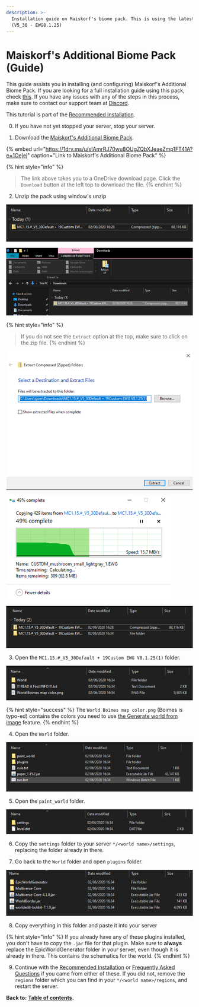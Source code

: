 ```yaml
---
description: >-
  Installation guide on Maiskorf's biome pack. This is using the latest version
  (V5_30 - EWG8.1.25)
---
```


# Maiskorf's Additional Biome Pack \(Guide\)

This guide assists you in installing \(and configuring\) Maiskorf's Additional Biome Pack. If you are looking for a full installation guide using this pack, check [this](https://docs.dynamic-bytes.com/beginner/recommended-installation). If you have any issues with any of the steps in this process, make sure to contact our support team at [Discord](https://discord.gg/Jq3ecb3).

This tutorial is part of the [Recommended Installation](https://docs.dynamic-bytes.com/beginner/recommended-installation).

0. If you have not yet stopped your server, stop your server.

1. Download the [Maiskorf's Additional Biome Pack](https://1drv.ms/u/s!AmrRJ70wu8OUgZQbXJeaeZmp1FT41A?e=1Oejej).

{% embed url="https://1drv.ms/u/s!AmrRJ70wu8OUgZQbXJeaeZmp1FT41A?e=1Oejej" caption="Link to Maiskorf\'s Additional Biome Pack" %}

{% hint style="info" %}
> The link above takes you to a OneDrive download page. Click the `Download` button at the left top to download the file.
{% endhint %}

2. Unzip the pack using window's unzip

![How the file looks in your downloads folder](../../.gitbook/assets/maiskorf-installation-1.png)

![The extract option](../../.gitbook/assets/maiskorf-installation-1%20%281%29.png)

{% hint style="info" %}
> If you do not see the `Extract` option at the top, make sure to click on the zip file.
{% endhint %}

![The extract menu](../../.gitbook/assets/maiskorf-installation-1%20%282%29.png)

![Extraction process](../../.gitbook/assets/maiskorf-installation-1%20%283%29.png)

![The unzipped folder in your downloads folder](../../.gitbook/assets/maiskorf-installation-1%20%284%29.png)

3. Open the `MC1.15.#_V5_30Default + 19Custom EWG V8.1.25(1)` folder.

![Contents of the folder](../../.gitbook/assets/maiskorf-installation-1%20%285%29.png)

{% hint style="success" %}
The `World Boimes map color.png` \(Boimes is typo-ed\) contains the colors you need to use [the Generate world from image](https://docs.dynamic-bytes.com/beginner/world-configuration/generate-world-from-image) feature.
{% endhint %}

4. Open the `World` folder.

![Contents of the folder](../../.gitbook/assets/afbeelding%20%2810%29.png)

5. Open the `paint_world` folder.

![Contents of the folder](../../.gitbook/assets/afbeelding%20%289%29.png)

6. Copy the `settings` folder to your server `*/<world name>/settings`, replacing the folder already in there.

7. Go back to the `World` folder and open `plugins` folder.

![Contents of the folder](../../.gitbook/assets/afbeelding%20%2811%29.png)

8. Copy everything in this folder and paste it into your server

{% hint style="info" %}
If you already have any of these plugins installed, you don't have to copy the `.jar` file for that plugin. Make sure to **always** replace the EpicWorldGenerator folder in your server, even though it is already in there. This contains the schematics for the world.
{% endhint %}

9. Continue with the [Recommended Installation](https://docs.dynamic-bytes.com/beginner/recommended-installation) or [Frequently Asked Questions](https://docs.dynamic-bytes.com/beginner/recommended-installation) if you came from either of these. If you did not, remove the `regions` folder which you can find in your `*/<world name>/regions`, and restart the server.

**Back to:** [**Table of contents**](https://docs.dynamic-bytes.com/table-of-contents)**.**

